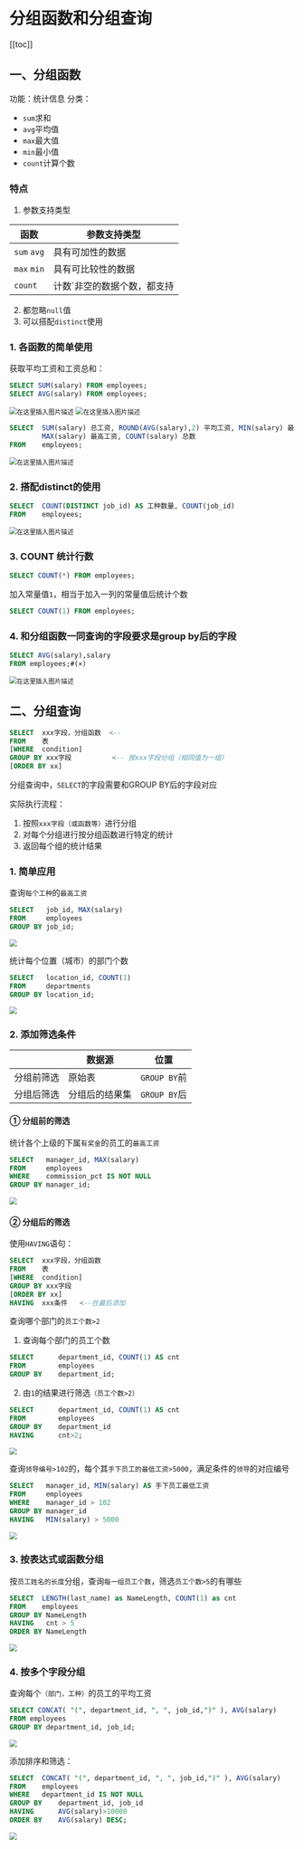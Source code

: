 # 分组函数和分组查询

[[toc]]
## 一、分组函数
功能：统计信息
分类：
- `sum`求和
- `avg`平均值
- `max`最大值
- `min`最小值
- `count`计算个数

### 特点


1. 参数支持类型

| 函数 | 参数支持类型 |
|--|--|
| `sum` `avg` | 具有可加性的数据 |
| `max` `min` | 具有可比较性的数据 |
| `count` | 计数`非空的数据个数，都支持 |


 2. 都忽略`null`值
 3. 可以搭配`distinct`使用

### 1. 各函数的简单使用
获取平均工资和工资总和：

```sql
SELECT SUM(salary) FROM employees;
SELECT AVG(salary) FROM employees;
```
<img src="https://codereaper-image-bed.oss-cn-shenzhen.aliyuncs.com/img/222b2086f19e4c408243f461bd1d2065.png" alt="在这里插入图片描述" style="zoom:80%;" />

<img src="https://codereaper-image-bed.oss-cn-shenzhen.aliyuncs.com/img/db85e4ca75054ee2a2509c7e4b17c5e9.png" alt="在这里插入图片描述" style="zoom:80%;" />

```sql
SELECT  SUM(salary) 总工资, ROUND(AVG(salary),2) 平均工资, MIN(salary) 最低工资,
		MAX(salary) 最高工资, COUNT(salary) 总数
FROM 	employees;
```
<img src="https://codereaper-image-bed.oss-cn-shenzhen.aliyuncs.com/img/c67e8c0e97c44e3aba2de3765de71651.png" alt="在这里插入图片描述" style="zoom:80%;" />

### 2. 搭配distinct的使用

```sql
SELECT	COUNT(DISTINCT job_id) AS 工种数量, COUNT(job_id)
FROM	employees;
```
<img src="https://codereaper-image-bed.oss-cn-shenzhen.aliyuncs.com/img/a746c519eb734e83baed34477f94400d.png" alt="在这里插入图片描述" style="zoom:80%;" />

### 3. COUNT 统计行数
```sql
SELECT COUNT(*) FROM employees;
```
加入常量值`1`，相当于加入一列的常量值后统计个数
```sql
SELECT COUNT(1) FROM employees;
```
### 4. 和分组函数一同查询的字段要求是group by后的字段
```sql
SELECT AVG(salary),salary
FROM employees;#(×)
```
<img src="https://img-blog.csdnimg.cn/e1ce4953d80e403390b061f0a365a1be.png" alt="在这里插入图片描述" style="zoom:80%;" />

## 二、分组查询

```sql
SELECT 	xxx字段，分组函数	<--
FROM	表
[WHERE	condition]
GROUP BY xxx字段			<-- 按xxx字段分组（相同值为一组）
[ORDER BY xx]
```
分组查询中，`SELECT`的字段需要和GROUP BY后的字段对应

实际执行流程：
1. 按照`xxx字段（或函数等）`进行分组
2. 对每个分组进行按分组函数进行特定的统计
3. 返回每个组的统计结果

### 1. 简单应用
查询`每个工种`的`最高工资`

```sql
SELECT 	 job_id, MAX(salary)
FROM 	 employees
GROUP BY job_id;
```

<img src="https://codereaper-image-bed.oss-cn-shenzhen.aliyuncs.com/img/c2e80611392d466ba3ab959df5df5c8a.png" style="zoom:80%;" />


统计每个位置（城市）的部门个数
```sql
SELECT 	 location_id, COUNT(1)
FROM 	 departments
GROUP BY location_id;
```

<img src="https://codereaper-image-bed.oss-cn-shenzhen.aliyuncs.com/img/c3e003be19f24016a067af7023298f63.png" style="zoom:80%;" />

### 2. 添加筛选条件
|  | 数据源 | 位置 |
|--|--|--|
| 分组前筛选 | 原始表 | `GROUP BY`前 |
| 分组后筛选 | 分组后的结果集 | `GROUP BY`后 |

#### ① 分组前的筛选
统计各个上级的下属`有奖金`的员工的`最高工资`

```sql
SELECT 	 manager_id, MAX(salary)
FROM 	 employees
WHERE 	 commission_pct IS NOT NULL
GROUP BY manager_id;
```

<img src="https://codereaper-image-bed.oss-cn-shenzhen.aliyuncs.com/img/d43e28bbc6024261b0897786c1340fb0.png" style="zoom:80%;" />

#### ② 分组后的筛选
使用`HAVING`语句：
```sql
SELECT 	xxx字段，分组函数
FROM 	表
[WHERE	condition]
GROUP BY xxx字段
[ORDER BY xx]
HAVING  xxx条件	<--在最后添加
```

查询哪个部门的`员工个数>2`
1. 查询每个部门的员工个数
```sql
SELECT 		department_id, COUNT(1) AS cnt
FROM 		employees
GROUP BY	department_id;
```
2. 由`1`的结果进行筛选`（员工个数>2）`
```sql
SELECT 		department_id, COUNT(1) AS cnt
FROM 		employees
GROUP BY	department_id
HAVING 		cnt>2;
```

<img src="https://codereaper-image-bed.oss-cn-shenzhen.aliyuncs.com/img/838d1a82e2c1494682eb198902e43116.png" style="zoom:80%;" />

查询`领导编号>102`的，每个其`手下员工的最低工资>5000`，满足条件的`领导`的对应编号

```sql
SELECT 	 manager_id, MIN(salary) AS 手下员工最低工资
FROM 	 employees
WHERE 	 manager_id > 102
GROUP BY manager_id
HAVING 	 MIN(salary) > 5000
```

<img src="https://codereaper-image-bed.oss-cn-shenzhen.aliyuncs.com/img/09702b1d5f9b487c8c9cae8da48c7bac.png" style="zoom:80%;" />

### 3. 按表达式或函数分组
按`员工姓名的长度`分组，查询`每一组员工个数`，筛选`员工个数>5`的有哪些
```sql
SELECT	LENGTH(last_name) as NameLength, COUNT(1) as cnt
FROM 	employees
GROUP BY NameLength
HAVING   cnt > 5
ORDER BY NameLength
```

<img src="https://codereaper-image-bed.oss-cn-shenzhen.aliyuncs.com/img/2f644c0d5f1f48048e8af55bf9a1a75f.png" style="zoom:80%;" />

### 4. 按多个字段分组
查询每个`（部门，工种）`的员工的平均工资
```sql
SELECT CONCAT( "(", department_id, ", ", job_id,")" ), AVG(salary)
FROM employees
GROUP BY department_id, job_id;
```

<img src="https://codereaper-image-bed.oss-cn-shenzhen.aliyuncs.com/img/f5a6875461014a5f8b4b6da6c1012528.png" style="zoom:80%;" />

添加排序和筛选：
```sql
SELECT	CONCAT( "(", department_id, ", ", job_id,")" ), AVG(salary)
FROM	employees
WHERE	department_id IS NOT NULL
GROUP BY	department_id, job_id
HAVING 		AVG(salary)>10000
ORDER BY 	AVG(salary) DESC;
```

<img src="https://codereaper-image-bed.oss-cn-shenzhen.aliyuncs.com/img/00323c391c8649e7879a9cb47bbb0b9c.png" style="zoom:80%;" />
